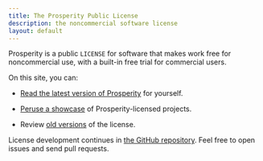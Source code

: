 ```yaml
---
title: The Prosperity Public License
description: the noncommercial software license
layout: default
---
```


Prosperity is a public `LICENSE` for software that makes work free for noncommercial use, with a built-in free trial for commercial users.

On this site, you can:

- [Read the latest version of Prosperity](/versions/2.0.0.html) for yourself.

- [Peruse a showcase](/projects) of Prosperity-licensed projects.

- Review [old versions](/versions) of the license.

License development continues in [the GitHub repository](https://github.com/licensezero/prosperity-public-license).  Feel free to open issues and send pull requests.
